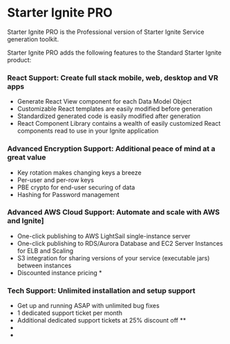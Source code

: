 # Starter Ignite PRO

Starter Ignite PRO is the Professional version of Starter Ignite Service generation toolkit.

Starter Ignite PRO adds the following features to the Standard Starter Ignite product:

### React Support: Create full stack mobile, web, desktop and VR apps
- Generate React View component for each Data Model Object
- Customizable React templates are easily modified before generation
- Standardized generated code is easily modified  after generation
- React Component Library contains a wealth of easily customized React components read to use in your Ignite application

### Advanced Encryption Support: Additional peace of mind at a great value 
- Key rotation makes changing keys a breeze
- Per-user and per-row keys
- PBE crypto for end-user securing of data
- Hashing for Password management

### Advanced AWS Cloud Support: Automate and scale with AWS and Ignite]
- One-click publishing to AWS LightSail single-instance server
- One-click publishing to RDS/Aurora Database and EC2 Server Instances for ELB and Scaling
- S3 integration for sharing versions of your service (executable jars) between instances
- Discounted instance pricing *

### Tech Support: Unlimited installation and setup support
- Get up and running ASAP with unlimited bug fixes 
- 1 dedicated support ticket per month
- Additional dedicated support tickets at 25% discount off **
-  
- 